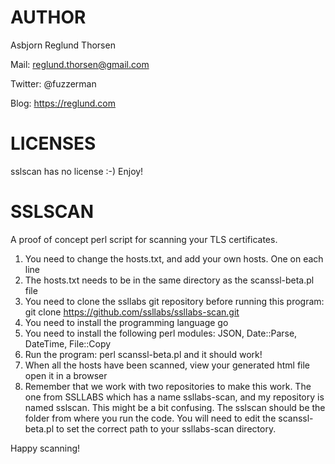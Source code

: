 # AUTHOR
Asbjorn Reglund Thorsen

Mail: reglund.thorsen@gmail.com

Twitter: @fuzzerman

Blog: https://reglund.com

# LICENSES
sslscan has no license :-) Enjoy!

# SSLSCAN
A proof of concept perl script for scanning your TLS certificates.

1. You need to change the hosts.txt, and add your own hosts. One on
each line
2. The hosts.txt needs to be in the same directory as the
scanssl-beta.pl file
3. You need to clone the ssllabs git repository before running this
program: git clone https://github.com/ssllabs/ssllabs-scan.git
4. You need to install the programming language go
5. You need to install the following perl modules: JSON, Date::Parse,
DateTime, File::Copy
6. Run the program: perl scanssl-beta.pl and it should work!
7. When all the hosts have been scanned, view your generated html file
open it in a browser
8. Remember that we work with two repositories to make this work. The
one from SSLLABS which has a name ssllabs-scan, and my repository is
named sslscan. This might be a bit confusing. The sslscan should be
the folder from where you run the code. You will need to edit the
scanssl-beta.pl to set the correct path to your ssllabs-scan directory.

Happy scanning!


